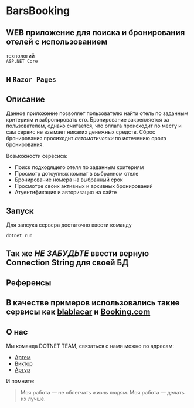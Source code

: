 # BarsBooking

## WEB приложение для поиска и бронирования отелей c использованием
технологий  
```ASP.NET Core```

и
```Razor Pages```
---

## Описание

Данное приложение позволяет пользователю найти отель по заданным
критериям и забронировать его. Бронирование закрепляется за пользователем,
однако считается, что оплата происходит по месту и сам сервис не взымает
никаких денежных средств. Сброс бронирования просиходит *автоматически*
по истечению срока бронирования.

Возможности сервсиса:
* Поиск подходящего отеля по заданным критериям
* Просмотр дотсупных комнат в выбранном отеле
* Бронирование номера на выбранный срок
* Просмотре своих активных и архивных бронирований
* Атуентификация и авторизация на сайте

## Запуск
Для запсука сервера достаточно ввести команду

```dotnet run```

Так же *_НЕ ЗАБУДЬТЕ_* ввести верную Connection String для своей БД
---

## Референсы
В качестве примеров использовались такие сервисы как
[blablacar](https://www.blablacar.ru/) и [Booking.com](https://www.booking.com/index.ru.html)
---


## О нас
Мы команда DOTNET TEAM, связаться с нами можно 
по адресам:
* [Артем](https://t.me/ArtTeg)
* [Виктор](https://t.me/Viktor_Riznichenko)
* [Артур](https://t.me/arturGareev)

И помните:
> Моя работа — не облегчать жизнь людям. Моя работа — делать их лучше.




